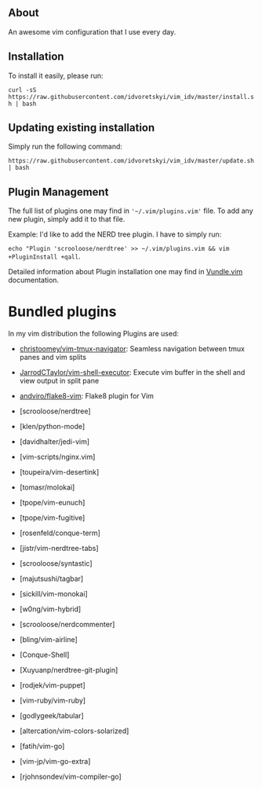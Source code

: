 ## About 

An awesome vim configuration that I use every day.

## Installation

To install it easily, please run:

`curl -sS
https://raw.githubusercontent.com/idvoretskyi/vim_idv/master/install.sh | bash`

## Updating existing installation

Simply run the following command:

`https://raw.githubusercontent.com/idvoretskyi/vim_idv/master/update.sh | bash`

## Plugin Management
The full list of plugins one may find in `'~/.vim/plugins.vim'` file. To add any
new plugin, simply add it to that file.

Example: I'd like to add the NERD tree plugin.
I have to simply run:

`echo "Plugin 'scrooloose/nerdtree' >> ~/.vim/plugins.vim && vim +PluginInstall +qall`.

Detailed information about Plugin installation one may find in [Vundle.vim](https://github.com/VundleVim/Vundle.vim) documentation.

# Bundled plugins

In my vim distribution the following Plugins are used:

* [christoomey/vim-tmux-navigator](https://github.com/christoomey/vim-tmux-navigator):
  Seamless navigation between tmux panes and vim splits

* [JarrodCTaylor/vim-shell-executor](https://github.com/JarrodCTaylor/vim-shell-executor):
  Execute vim buffer in the shell and view output in split pane

* [andviro/flake8-vim](https://github.com/nvie/vim-flake8): Flake8 plugin for
  Vim

* [scrooloose/nerdtree]
* [klen/python-mode]
* [davidhalter/jedi-vim]
* [vim-scripts/nginx.vim]
* [toupeira/vim-desertink]
* [tomasr/molokai]
* [tpope/vim-eunuch]
* [tpope/vim-fugitive]
* [rosenfeld/conque-term]
* [jistr/vim-nerdtree-tabs]
* [scrooloose/syntastic]
* [majutsushi/tagbar]
* [sickill/vim-monokai]
* [w0ng/vim-hybrid]
* [scrooloose/nerdcommenter]
* [bling/vim-airline]
* [Conque-Shell]
* [Xuyuanp/nerdtree-git-plugin]
* [rodjek/vim-puppet]
* [vim-ruby/vim-ruby]
* [godlygeek/tabular]
* [altercation/vim-colors-solarized]
* [fatih/vim-go]
* [vim-jp/vim-go-extra]
* [rjohnsondev/vim-compiler-go]
